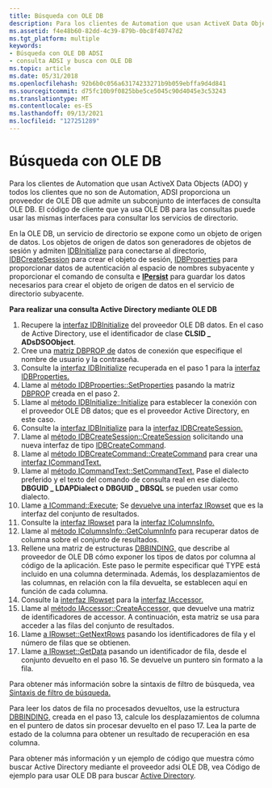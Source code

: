 ```yaml
---
title: Búsqueda con OLE DB
description: Para los clientes de Automation que usan ActiveX Data Objects (ADO) y todos los clientes que no son de Automation, ADSI proporciona un proveedor de OLE DB que admite un subconjunto de interfaces de consulta OLE DB.
ms.assetid: f4e48b60-82dd-4c39-879b-0bc8f40747d2
ms.tgt_platform: multiple
keywords:
- Búsqueda con OLE DB ADSI
- consulta ADSI y busca con OLE DB
ms.topic: article
ms.date: 05/31/2018
ms.openlocfilehash: 92b6b0c056a63174233271b9b059ebffa9d4d841
ms.sourcegitcommit: d75fc10b9f0825bbe5ce5045c90d4045e3c53243
ms.translationtype: MT
ms.contentlocale: es-ES
ms.lasthandoff: 09/13/2021
ms.locfileid: "127251289"
---
```

# <a name="searching-with-ole-db"></a>Búsqueda con OLE DB

Para los clientes de Automation que usan ActiveX Data Objects (ADO) y todos los clientes que no son de Automation, ADSI proporciona un proveedor de OLE DB que admite un subconjunto de interfaces de consulta OLE DB. El código de cliente que ya usa OLE DB para las consultas puede usar las mismas interfaces para consultar los servicios de directorio.

En la OLE DB, un servicio de directorio se expone como un objeto de origen de datos. Los objetos de origen de datos son generadores de objetos de sesión y admiten [IDBInitialize](/previous-versions/windows/desktop/ms713706(v=vs.85)) para conectarse al directorio, [IDBCreateSession](/previous-versions/windows/desktop/ms724076(v=vs.85)) para crear el objeto de sesión, [IDBProperties](/previous-versions/windows/desktop/ms719607(v=vs.85)) para proporcionar datos de autenticación al espacio de nombres subyacente y proporcionar el comando de consulta e [**IPersist**](/windows/win32/api/objidl/nn-objidl-ipersist) para guardar los datos necesarios para crear el objeto de origen de datos en el servicio de directorio subyacente.

**Para realizar una consulta Active Directory mediante OLE DB**

1.  Recupere la [interfaz IDBInitialize](/previous-versions/windows/desktop/ms713706(v=vs.85)) del proveedor OLE DB datos. En el caso de Active Directory, use el identificador de clase **CLSID \_ ADsDSOObject**.
2.  Cree una [matriz DBPROP de](/previous-versions/windows/desktop/ms717970(v=vs.85)) datos de conexión que especifique el nombre de usuario y la contraseña.
3.  Consulte la [interfaz IDBInitialize](/previous-versions/windows/desktop/ms713706(v=vs.85)) recuperada en el paso 1 para la [interfaz IDBProperties.](/previous-versions/windows/desktop/ms719607(v=vs.85))
4.  Llame al [método IDBProperties::SetProperties](/previous-versions/windows/desktop/ms723049(v=vs.85)) pasando la matriz [DBPROP](/previous-versions/windows/desktop/ms717970(v=vs.85)) creada en el paso 2.
5.  Llame al [método IDBInitialize::Initialize](/previous-versions/windows/desktop/ms718026(v=vs.85)) para establecer la conexión con el proveedor OLE DB datos; que es el proveedor Active Directory, en este caso.
6.  Consulte la [interfaz IDBInitialize](/previous-versions/windows/desktop/ms713706(v=vs.85)) para la [interfaz IDBCreateSession.](/previous-versions/windows/desktop/ms724076(v=vs.85))
7.  Llame al [método IDBCreateSession::CreateSession](/previous-versions/windows/desktop/ms714942(v=vs.85)) solicitando una nueva interfaz de tipo [IDBCreateCommand](/previous-versions/windows/desktop/ms711625(v=vs.85)).
8.  Llame al [método IDBCreateCommand::CreateCommand](/previous-versions/windows/desktop/ms709772(v=vs.85)) para crear una [interfaz ICommandText.](/previous-versions/windows/desktop/ms714914(v=vs.85))
9.  Llame al [método ICommandText::SetCommandText.](/previous-versions/windows/desktop/ms709757(v=vs.85)) Pase el dialecto preferido y el texto del comando de consulta real en ese dialecto. **DBGUID \_ LDAPDialect o** **DBGUID \_ DBSQL** se pueden usar como dialecto.
10. Llame [a ICommand::Execute](/previous-versions/windows/desktop/ms718095(v=vs.85)); Se [devuelve una interfaz IRowset](/previous-versions/windows/desktop/ms720986(v=vs.85)) que es la interfaz del conjunto de resultados.
11. Consulte la [interfaz IRowset](/previous-versions/windows/desktop/ms720986(v=vs.85)) para la [interfaz IColumnsInfo.](/previous-versions/windows/desktop/ms725401(v=vs.85))
12. Llame al [método IColumnsInfo::GetColumnInfo](/previous-versions/windows/desktop/ms722704(v=vs.85)) para recuperar datos de columna sobre el conjunto de resultados.
13. Rellene una matriz de estructuras [DBBINDING,](/previous-versions/windows/desktop/ms716845(v=vs.85)) que describe al proveedor de OLE DB cómo exponer los tipos de datos por columna al código de la aplicación. Este paso le permite especificar qué TYPE está incluido en una columna determinada. Además, los desplazamientos de las columnas, en relación con la fila devuelta, se establecen aquí en función de cada columna.
14. Consulte la [interfaz IRowset](/previous-versions/windows/desktop/ms720986(v=vs.85)) para la [interfaz IAccessor.](/previous-versions/windows/desktop/ms719672(v=vs.85))
15. Llame al [método IAccessor::CreateAccessor,](/previous-versions/windows/desktop/ms720969(v=vs.85)) que devuelve una matriz de identificadores de accessor. A continuación, esta matriz se usa para acceder a las filas del conjunto de resultados.
16. Llame [a IRowset::GetNextRows](/previous-versions/windows/desktop/ms709827(v=vs.85)) pasando los identificadores de fila y el número de filas que se obtienen.
17. Llame [a IRowset::GetData](/previous-versions/windows/desktop/ms716988(v=vs.85)) pasando un identificador de fila, desde el conjunto devuelto en el paso 16. Se devuelve un puntero sin formato a la fila.

Para obtener más información sobre la sintaxis de filtro de búsqueda, vea [Sintaxis de filtro de búsqueda.](search-filter-syntax.md)

Para leer los datos de fila no procesados devueltos, use la estructura [DBBINDING,](/previous-versions/windows/desktop/ms716845(v=vs.85)) creada en el paso 13, calcule los desplazamientos de columna en el puntero de datos sin procesar devuelto en el paso 17. Lea la parte de estado de la columna para obtener un resultado de recuperación en esa columna.

Para obtener más información y un ejemplo de código que muestra cómo buscar Active Directory mediante el proveedor adsi OLE DB, vea Código de ejemplo para usar OLE DB para buscar [Active Directory](example-code-for-using-ole-db-to-search-active-directory.md).

 

 